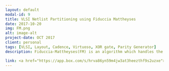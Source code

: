 ```yaml
---
layout: default
modal-id: 9
title: VLSI Netlist Partitioning using Fiduccia Mattheyses
date: 2017-10-20
img: FM.png
alt: image-alt
project-date: OCT 2017
client: personal
tags: [VLSI, Layout, Cadence, Virtuoso, XOR gate, Parity Generator]
description: Fiduccia-Mattheyses(FM) is an algorithm which handles the problem of dividing a large netlist, with many nodes, into two sets under particular size constraints. Partitioning is a key part of Very Large-Scale Integration (VLSI) design. VLSI design can typically be broken into the main stages of partitioning, floorplanning, placement, and routing.  In Partitioning, the goal is minimizing the cutset size, which is defined as the number of edges connecting two partitions. Of the many approaches taken to solve this problem, the most common is the Kernighan-Lin(KL) approach. This approach involves swapping pairs of nodes to decrease the cutset size.  However, this algorithm is limited to only balanced partitions, and does not include the concept of a hyper edge. Fiduccia-Mattheyses is a modification of the KL approach to include the concept of hyperedges, and adds a bucket list data structure to decrease the time complexity of the algorithm from O(n^3) to O(n^2). --A group project done along with Ryan and Nick

link: <a href="https://app.box.com/s/hrva86yn59m4jw3at3heezthf9s2uzxe">FM Patitioning algorithm - PDF Report
---
```

